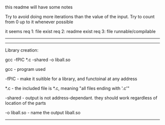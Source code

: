 this readme will have some notes

Try to avoid doing more iterations than the value of the input.
Try to count from 0 up to it whenever possible

it seems 
req 1: file exist
req 2: readme exist
req 3: file runnable/compilable

----
---
Library creation:

gcc -fPIC *.c -shared -o liball.so

gcc - program used

-fPIC - make it suitible for a library, and functoinal at any address

*.c - the included file is *.c, meaning "all files ending with '.c'"

-shared - output is not address-dependant. they should work regardless of location of the parts

-o liball.so - name the output liball.so


----


